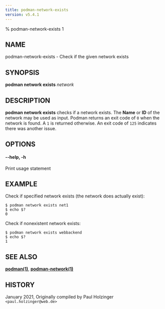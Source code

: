 ```yaml
---
title: podman-network-exists
version: v5.4.1
---
```


% podman-network-exists 1

## NAME
podman\-network\-exists - Check if the given network exists

## SYNOPSIS
**podman network exists** *network*

## DESCRIPTION
**podman network exists** checks if a network exists. The **Name** or **ID**
of the network may be used as input.  Podman returns an exit code
of `0` when the network is found.  A `1` is returned otherwise. An exit code of
`125` indicates there was another issue.


## OPTIONS

#### **--help**, **-h**

Print usage statement

## EXAMPLE

Check if specified network exists (the network does actually exist):
```
$ podman network exists net1
$ echo $?
0
```

Check if nonexistent network exists:
```
$ podman network exists webbackend
$ echo $?
1
```

## SEE ALSO
**[podman(1)](podman.1.md)**, **[podman-network(1)](podman-network.1.md)**

## HISTORY
January 2021, Originally compiled by Paul Holzinger `<paul.holzinger@web.de>`
